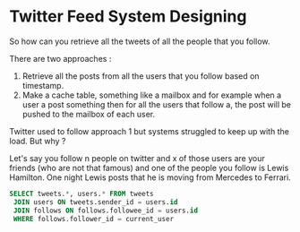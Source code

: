# Twitter Feed System Designing

So how can you retrieve all the tweets of all the people that you follow.

There are two approaches : 
  1. Retrieve all the posts from all the users that you follow based on timestamp.
  2. Make a cache table, something like a mailbox and for example when a user a post something then for all the users that follow a,
     the post will be pushed to the mailbox of each user.

Twitter used to follow approach 1 but systems struggled to keep up with the load.
But why ?


Let's say you follow n people on twitter and x of those users are your friends (who are not that famous) and one of the people you
follow is Lewis Hamilton. One night Lewis posts that he is moving from Mercedes to Ferrari.

```sql
SELECT tweets.*, users.* FROM tweets
 JOIN users ON tweets.sender_id = users.id
 JOIN follows ON follows.followee_id = users.id
 WHERE follows.follower_id = current_user
```


